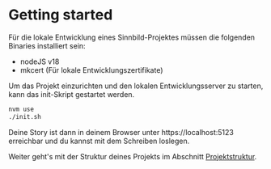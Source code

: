 # Getting started

Für die lokale Entwicklung eines Sinnbild-Projektes müssen die folgenden Binaries installiert sein:

- nodeJS v18
- mkcert (Für lokale Entwicklungszertifikate)

Um das Projekt einzurichten und den lokalen Entwicklungsserver zu starten, kann das init-Skript gestartet werden.

```bash
nvm use
./init.sh
```

Deine Story ist dann in deinem Browser unter https://localhost:5123 erreichbar und du kannst mit dem Schreiben loslegen.

Weiter geht's mit der Struktur deines Projekts im Abschnitt [Projektstruktur](./project-structure.md).